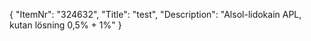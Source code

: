 {
  "ItemNr": "324632",
  "Title": "test",
  "Description": "Alsol-lidokain APL, kutan lösning 0,5% + 1%"
}